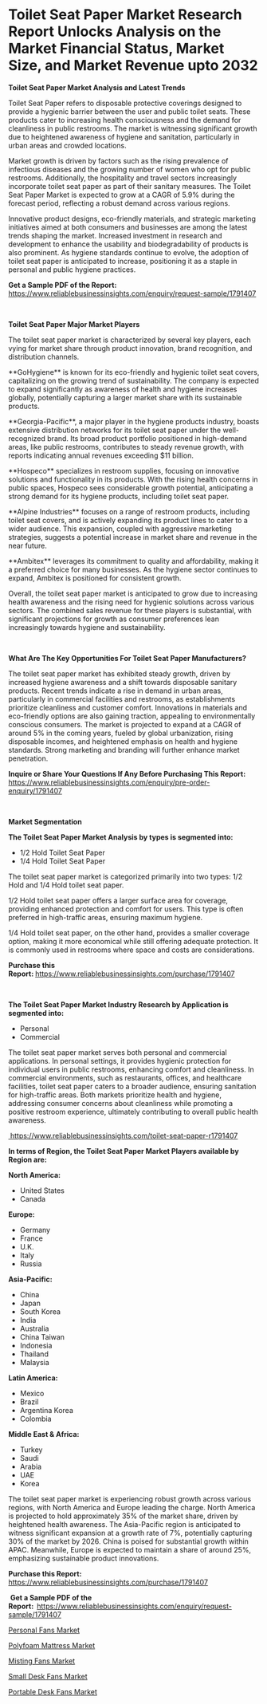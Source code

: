 <p><h1>Toilet Seat Paper Market Research Report Unlocks Analysis on the Market Financial Status, Market Size, and Market Revenue upto 2032</h1></p><p><strong>Toilet Seat Paper Market Analysis and Latest Trends</strong></p>
<p><p>Toilet Seat Paper refers to disposable protective coverings designed to provide a hygienic barrier between the user and public toilet seats. These products cater to increasing health consciousness and the demand for cleanliness in public restrooms. The market is witnessing significant growth due to heightened awareness of hygiene and sanitation, particularly in urban areas and crowded locations.</p><p>Market growth is driven by factors such as the rising prevalence of infectious diseases and the growing number of women who opt for public restrooms. Additionally, the hospitality and travel sectors increasingly incorporate toilet seat paper as part of their sanitary measures. The Toilet Seat Paper Market is expected to grow at a CAGR of 5.9% during the forecast period, reflecting a robust demand across various regions.</p><p>Innovative product designs, eco-friendly materials, and strategic marketing initiatives aimed at both consumers and businesses are among the latest trends shaping the market. Increased investment in research and development to enhance the usability and biodegradability of products is also prominent. As hygiene standards continue to evolve, the adoption of toilet seat paper is anticipated to increase, positioning it as a staple in personal and public hygiene practices.</p></p>
<p><strong>Get a Sample PDF of the Report:&nbsp;</strong> <a href="https://www.reliablebusinessinsights.com/enquiry/request-sample/1791407?utm_campaign=1091&utm_medium=2&utm_source=Github&utm_content=ia&utm_term=04042025&utm_id=toilet-seat-paper">https://www.reliablebusinessinsights.com/enquiry/request-sample/1791407</a></p>
<p>&nbsp;</p>
<p><strong>Toilet Seat Paper Major Market Players</strong></p>
<p><p>The toilet seat paper market is characterized by several key players, each vying for market share through product innovation, brand recognition, and distribution channels. </p><p>**GoHygiene** is known for its eco-friendly and hygienic toilet seat covers, capitalizing on the growing trend of sustainability. The company is expected to expand significantly as awareness of health and hygiene increases globally, potentially capturing a larger market share with its sustainable products.</p><p>**Georgia-Pacific**, a major player in the hygiene products industry, boasts extensive distribution networks for its toilet seat paper under the well-recognized brand. Its broad product portfolio positioned in high-demand areas, like public restrooms, contributes to steady revenue growth, with reports indicating annual revenues exceeding $11 billion.</p><p>**Hospeco** specializes in restroom supplies, focusing on innovative solutions and functionality in its products. With the rising health concerns in public spaces, Hospeco sees considerable growth potential, anticipating a strong demand for its hygiene products, including toilet seat paper.</p><p>**Alpine Industries** focuses on a range of restroom products, including toilet seat covers, and is actively expanding its product lines to cater to a wider audience. This expansion, coupled with aggressive marketing strategies, suggests a potential increase in market share and revenue in the near future.</p><p>**Ambitex** leverages its commitment to quality and affordability, making it a preferred choice for many businesses. As the hygiene sector continues to expand, Ambitex is positioned for consistent growth.</p><p>Overall, the toilet seat paper market is anticipated to grow due to increasing health awareness and the rising need for hygienic solutions across various sectors. The combined sales revenue for these players is substantial, with significant projections for growth as consumer preferences lean increasingly towards hygiene and sustainability.</p></p>
<p>&nbsp;</p>
<p><strong>What Are The Key Opportunities For Toilet Seat Paper Manufacturers?</strong></p>
<p><p>The toilet seat paper market has exhibited steady growth, driven by increased hygiene awareness and a shift towards disposable sanitary products. Recent trends indicate a rise in demand in urban areas, particularly in commercial facilities and restrooms, as establishments prioritize cleanliness and customer comfort. Innovations in materials and eco-friendly options are also gaining traction, appealing to environmentally conscious consumers. The market is projected to expand at a CAGR of around 5% in the coming years, fueled by global urbanization, rising disposable incomes, and heightened emphasis on health and hygiene standards. Strong marketing and branding will further enhance market penetration.</p></p>
<p><strong>Inquire or Share Your Questions If Any Before Purchasing This Report:</strong> <a href="https://www.reliablebusinessinsights.com/enquiry/pre-order-enquiry/1791407?utm_campaign=1091&utm_medium=2&utm_source=Github&utm_content=ia&utm_term=04042025&utm_id=toilet-seat-paper">https://www.reliablebusinessinsights.com/enquiry/pre-order-enquiry/1791407</a></p>
<p>&nbsp;</p>
<p><strong>Market Segmentation</strong></p>
<p><strong>The Toilet Seat Paper Market Analysis by types is segmented into:</strong></p>
<p><ul><li>1/2 Hold Toilet Seat Paper</li><li>1/4 Hold Toilet Seat Paper</li></ul></p>
<p><p>The toilet seat paper market is categorized primarily into two types: 1/2 Hold and 1/4 Hold toilet seat paper. </p><p>1/2 Hold toilet seat paper offers a larger surface area for coverage, providing enhanced protection and comfort for users. This type is often preferred in high-traffic areas, ensuring maximum hygiene.</p><p>1/4 Hold toilet seat paper, on the other hand, provides a smaller coverage option, making it more economical while still offering adequate protection. It is commonly used in restrooms where space and costs are considerations.</p></p>
<p><strong>Purchase this Report:&nbsp;</strong><a href="https://www.reliablebusinessinsights.com/purchase/1791407?utm_campaign=1091&utm_medium=2&utm_source=Github&utm_content=ia&utm_term=04042025&utm_id=toilet-seat-paper">https://www.reliablebusinessinsights.com/purchase/1791407</a></p>
<p>&nbsp;</p>
<p><strong>The Toilet Seat Paper Market Industry Research by Application is segmented into:</strong></p>
<p><ul><li>Personal</li><li>Commercial</li></ul></p>
<p><p>The toilet seat paper market serves both personal and commercial applications. In personal settings, it provides hygienic protection for individual users in public restrooms, enhancing comfort and cleanliness. In commercial environments, such as restaurants, offices, and healthcare facilities, toilet seat paper caters to a broader audience, ensuring sanitation for high-traffic areas. Both markets prioritize health and hygiene, addressing consumer concerns about cleanliness while promoting a positive restroom experience, ultimately contributing to overall public health awareness.</p></p>
<p><a href="https://www.reliablebusinessinsights.com/toilet-seat-paper-r1791407?utm_campaign=1091&utm_medium=2&utm_source=Github&utm_content=ia&utm_term=04042025&utm_id=toilet-seat-paper">&nbsp;https://www.reliablebusinessinsights.com/toilet-seat-paper-r1791407</a></p>
<p><strong>In terms of Region, the Toilet Seat Paper Market Players available by Region are:</strong></p>
<p>
    <p> <strong> North America: </strong>
        <ul>
            <li>United States</li>
            <li>Canada</li>
        </ul>
        </p> 
    <p> <strong> Europe: </strong>
        <ul>
            <li>Germany</li>
            <li>France</li>
            <li>U.K.</li>
            <li>Italy</li>
            <li>Russia</li>
        </ul>
        </p> 
    <p> <strong> Asia-Pacific: </strong>
        <ul>
            <li>China</li>
            <li>Japan</li>
            <li>South Korea</li>
            <li>India</li>
            <li>Australia</li>
            <li>China Taiwan</li>
            <li>Indonesia</li>
            <li>Thailand</li>
            <li>Malaysia</li>
        </ul>
        </p> 
    <p> <strong> Latin America: </strong>
        <ul>
            <li>Mexico</li>
            <li>Brazil</li>
            <li>Argentina Korea</li>
            <li>Colombia</li>
        </ul>
        </p> 
    <p> <strong> Middle East & Africa: </strong>
        <ul>
            <li>Turkey</li>
            <li>Saudi</li>
            <li>Arabia</li>
            <li>UAE</li>
            <li>Korea</li>
        </ul>
    </p>
    </p>
<p><p>The toilet seat paper market is experiencing robust growth across various regions, with North America and Europe leading the charge. North America is projected to hold approximately 35% of the market share, driven by heightened health awareness. The Asia-Pacific region is anticipated to witness significant expansion at a growth rate of 7%, potentially capturing 30% of the market by 2026. China is poised for substantial growth within APAC. Meanwhile, Europe is expected to maintain a share of around 25%, emphasizing sustainable product innovations.</p></p>
<p><strong>Purchase this Report: </strong><a href="https://www.reliablebusinessinsights.com/purchase/1791407?utm_campaign=1091&utm_medium=2&utm_source=Github&utm_content=ia&utm_term=04042025&utm_id=toilet-seat-paper">https://www.reliablebusinessinsights.com/purchase/1791407</a></p>
<p>&nbsp;<strong>Get a Sample PDF of the Report:&nbsp;&nbsp;</strong><a href="https://www.reliablebusinessinsights.com/enquiry/request-sample/1791407?utm_campaign=1091&utm_medium=2&utm_source=Github&utm_content=ia&utm_term=04042025&utm_id=toilet-seat-paper">https://www.reliablebusinessinsights.com/enquiry/request-sample/1791407</a></p>
<p><strong></strong></p>
<p><p><a href="https://github.com/altafvaraswj/Market-Research-Report-List-1/blob/main/personal-fans-market.md?utm_campaign=1091&utm_medium=2&utm_source=Github&utm_content=ia&utm_term=04042025&utm_id=toilet-seat-paper">Personal Fans Market</a></p><p><a href="https://github.com/sgroitrieu7f/Market-Research-Report-List-1/blob/main/polyfoam-mattress-market.md?utm_campaign=1091&utm_medium=2&utm_source=Github&utm_content=ia&utm_term=04042025&utm_id=toilet-seat-paper">Polyfoam Mattress Market</a></p><p><a href="https://github.com/hurstsaqibyl/Market-Research-Report-List-1/blob/main/misting-fans-market.md?utm_campaign=1091&utm_medium=2&utm_source=Github&utm_content=ia&utm_term=04042025&utm_id=toilet-seat-paper">Misting Fans Market</a></p><p><a href="https://github.com/paullsiskec4/Market-Research-Report-List-1/blob/main/small-desk-fans-market.md?utm_campaign=1091&utm_medium=2&utm_source=Github&utm_content=ia&utm_term=04042025&utm_id=toilet-seat-paper">Small Desk Fans Market</a></p><p><a href="https://github.com/roehrtizonov/Market-Research-Report-List-1/blob/main/portable-desk-fans-market.md?utm_campaign=1091&utm_medium=2&utm_source=Github&utm_content=ia&utm_term=04042025&utm_id=toilet-seat-paper">Portable Desk Fans Market</a></p></p>